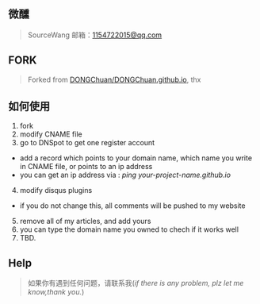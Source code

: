 ## 微醺

> SourceWang 邮箱：1154722015@qq.com  

## FORK

> Forked from [DONGChuan/DONGChuan.github.io](https://github.com/DONGChuan/DONGChuan.github.io "DONGChuan's Personal Blog"), thx

## 如何使用

1. fork
2. modify CNAME file
3. go to DNSpot to get one register account
 * add a record which points to your domain name, which name you write in CNAME file, or points to an ip address
 * you can get an ip address via : *ping your-project-name.github.io*
4. modify disqus plugins
 * if you do not change this, all comments will be pushed to my website
5. remove all of my articles, and add yours
6. you can type the domain name you owned to chech if it works well
7. TBD.

## Help

> 如果你有遇到任何问题，请联系我(*if there is any problem, plz let me know,thank you.*)
